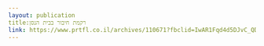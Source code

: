 ```yaml
---
layout: publication
title:רקמת חיבור בבית הנסן
link: https://www.prtfl.co.il/archives/110671?fbclid=IwAR1Fqd4d5DJvC_QDtE6boW5TMBA5VFezgi7p1W3LCBn4neYwzbPhUN9V7HU
---
```

